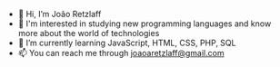 - 👋 Hi, I’m João Retzlaff
- 👀 I'm interested in studying new programming languages and know more about the world of technologies
- 🌱 I’m currently learning JavaScript, HTML, CSS, PHP, SQL
- 📫 You can reach me through joaoaretzlaff@gmail.com

<!---
retzl4ff/retzl4ff is a ✨ special ✨ repository because its `README.md` (this file) appears on your GitHub profile.
You can click the Preview link to take a look at your changes.
--->
